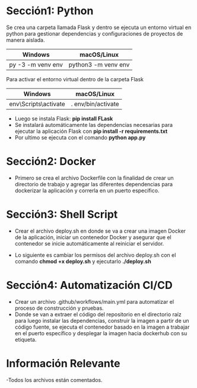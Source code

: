 # Sección1: Python

Se crea una carpeta llamada Flask y dentro se ejecuta un entorno virtual en python para gestionar dependencias y configuraciones de proyectos de manera aislada.

Windows             |  macOS/Linux
:-------------------------:|:-------------------------:
py -3 -m venv env   |  python3 -m venv env


Para activar el entorno virtual dentro de la carpeta Flask

Windows             |  macOS/Linux
:-------------------------:|:-------------------------:
env\Scripts\activate   |  . env/bin/activate



- Luego se instala Flask: **pip install FLask**
- Se instalará automáticamente las dependencias necesarias para ejecutar la aplicación Flask con **pip install -r requirements.txt**
- Por ultimo se ejecuta con el comando **python app.py**  



# Sección2: Docker
- Primero se crea el archivo Dockerfile con la finalidad de crear un directorio de trabajo y agregar las diferentes dependencias para dockerizar la aplicación y correrla en un puerto específico.



# Sección3: Shell Script
- Crear el archivo deploy.sh en donde se va a crear una imagen Docker de la aplicación, iniciar un contenedor Docker y	asegurar que el contenedor se inicie automáticamente al reiniciar el servidor.

- Lo siguiente es cambiar los permisos del archivo deploy.sh con el comando **chmod +x deploy.sh** y ejecutarlo **./deploy.sh**

# Sección4: Automatización CI/CD
- Crear un archivo .github/workflows/main.yml para automatizar el proceso de construcción y pruebas.
- Donde se van a extraer el código del repositorio en el directorio raíz para luego instalar las dependencias, construir la imagen a partir de un código fuente, se ejecuta el contenedor basado en la imagen a trabajar en el puerto específico y desplegar la imagen hacia dockerhub con su etiqueta.
  
# Información Relevante
-Todos los archivos están comentados.
